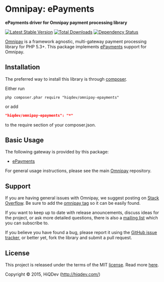 Omnipay: ePayments
==================

**ePayments driver for Omnipay payment processing library**

[![Latest Stable Version](https://poser.pugx.org/hiqdev/omnipay-epayments/v/stable)](//packagist.org/packages/hiqdev/omnipay-epayments)
[![Total Downloads](https://poser.pugx.org/hiqdev/omnipay-epayments/downloads)](//packagist.org/packages/hiqdev/omnipay-epayments)
[![Dependency Status](https://www.versioneye.com/php/hiqdev:omnipay-epayments/dev-master/badge.svg)](https://www.versioneye.com/php/hiqdev:omnipay-epayments/dev-master)

[Omnipay](https://github.com/omnipay/omnipay) is a framework agnostic, multi-gateway payment
processing library for PHP 5.3+.
This package implements [ePayments](https://epayments.com/) support for Omnipay.

## Installation

The preferred way to install this library is through [composer](http://getcomposer.org/download/).

Either run

```
php composer.phar require "hiqdev/omnipay-epayments"
```

or add

```json
"hiqdev/omnipay-epayments": "*"
```

to the require section of your composer.json.

## Basic Usage

The following gateway is provided by this package:

* [ePayments](http://epayments.com/)

For general usage instructions, please see the main [Omnipay](https://github.com/omnipay/omnipay) repository.

## Support

If you are having general issues with Omnipay, we suggest posting on
[Stack Overflow](http://stackoverflow.com/). Be sure to add the
[omnipay tag](http://stackoverflow.com/questions/tagged/omnipay) so it can be easily found.

If you want to keep up to date with release anouncements, discuss ideas for the project,
or ask more detailed questions, there is also a [mailing list](https://groups.google.com/forum/#!forum/omnipay) which
you can subscribe to.

If you believe you have found a bug, please report it using the [GitHub issue tracker](https://github.com/hiqdev/omnipay-epayments/issues),
or better yet, fork the library and submit a pull request.

## License

This project is released under the terms of the MIT [license](https://github.com/hiqdev/omnipay-epayments/blob/master/LICENSE).
Read more [here](http://choosealicense.com/licenses/mit).

Copyright © 2015, HiQDev (http://hiqdev.com/)

